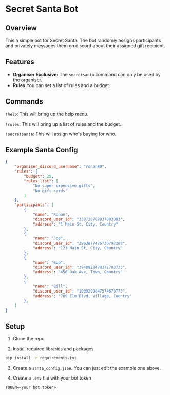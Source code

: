 # Secret Santa Bot

## Overview

This a simple bot for Secret Santa. The bot randomly assigns participants and privately messages them on discord about their assigned gift recipient.

## Features

- **Organiser Exclusive:** The `secretsanta` command can only be used by the organiser.
- **Rules** You can set a list of rules and a budget.

## Commands

`!help`: This will bring up the help menu.

`!rules`: This will bring up a list of rules and the budget.

`!secretsanta`: This will assign who's buying for who.

## Example Santa Config

```json
{
    "organiser_discord_username": "ronan#0",
    "rules": {
        "budget": 25,
        "rules_list": [
            "No super expensive gifts",
            "No gift cards"
        ]
    },
    "participants": [
        {
            "name": "Ronan",
            "discord_user_id": "338728782837883383",
            "address": "1 Main St, City, Country"
        },
        {
            "name": "Joe",
            "discord_user_id": "2983877476736797288",
            "address": "123 Main St, City, Country"
        },
        {
            "name": "Bob",
            "discord_user_id": "3948928478372783733",
            "address": "456 Oak Ave, Town, Country"
        },
        {
            "name": "Bill",
            "discord_user_id": "1009299847574673773",
            "address": "789 Elm Blvd, Village, Country"
        },
    ]
}
```

## Setup

1. Clone the repo

2. Install required libraries and packages

```bash
pip install -r requirements.txt
```

3. Create a `santa_config.json`. You can just edit the example one above.
   
4. Create a `.env` file with your bot token
```env
TOKEN=<your bot token>
```